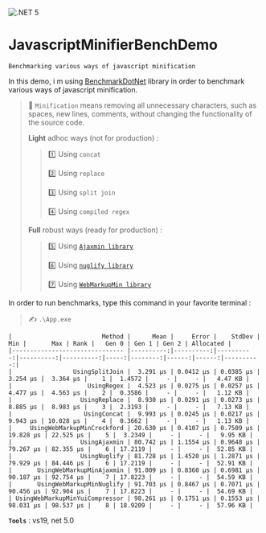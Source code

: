 ﻿![.NET 5](https://github.com/aimenux/JavascriptMinifierBenchDemo/workflows/.NET%205/badge.svg)

# JavascriptMinifierBenchDemo
```
Benchmarking various ways of javascript minification
```

In this demo, i m using [BenchmarkDotNet](https://github.com/dotnet/BenchmarkDotNet) library in order to benchmark various ways of javascript minification.

> :beginner: `Minification` means removing all unnecessary characters, such as spaces, new lines, comments, without changing the functionality of the source code.
>
>
> **Light** adhoc ways (not for production) :
>> :one: Using `concat`
>>
>> :two: Using `replace`
>>
>> :three: Using `split join`
>>
>> :four: Using `compiled regex`
>
> **Full** robust ways (ready for production) :
>> :five: Using [`Ajaxmin library`](https://github.com/microsoft/ajaxmin)
>>
>> :six: Using [`nuglify library`](https://github.com/trullock/NUglify)
>>
>> :seven: Using [`WebMarkupMin library`](https://github.com/Taritsyn/WebMarkupMin)
>

In order to run benchmarks, type this command in your favorite terminal :
>
> :writing_hand: `.\App.exe`
>
```
|                         Method |      Mean |     Error |    StdDev |       Min |       Max | Rank |   Gen 0 | Gen 1 | Gen 2 | Allocated |
|------------------------------- |----------:|----------:|----------:|----------:|----------:|-----:|--------:|------:|------:|----------:|
|                 UsingSplitJoin |  3.291 μs | 0.0412 μs | 0.0385 μs |  3.254 μs |  3.364 μs |    1 |  1.4572 |     - |     - |   4.47 KB |
|                     UsingRegex |  4.523 μs | 0.0275 μs | 0.0257 μs |  4.477 μs |  4.563 μs |    2 |  0.3586 |     - |     - |   1.12 KB |
|                   UsingReplace |  8.930 μs | 0.0291 μs | 0.0273 μs |  8.885 μs |  8.983 μs |    3 |  2.3193 |     - |     - |   7.13 KB |
|                    UsingConcat |  9.993 μs | 0.0245 μs | 0.0217 μs |  9.943 μs | 10.028 μs |    4 |  0.3662 |     - |     - |   1.13 KB |
|     UsingWebMarkupMinCrockford | 20.630 μs | 0.4107 μs | 0.7509 μs | 19.828 μs | 22.525 μs |    5 |  3.2349 |     - |     - |   9.95 KB |
|                   UsingAjaxmin | 80.742 μs | 1.1554 μs | 0.9648 μs | 79.267 μs | 82.355 μs |    6 | 17.2119 |     - |     - |  52.85 KB |
|                   UsingNuglify | 81.728 μs | 1.4520 μs | 1.2871 μs | 79.929 μs | 84.446 μs |    6 | 17.2119 |     - |     - |  52.91 KB |
|       UsingWebMarkupMinAjaxmin | 91.009 μs | 0.8360 μs | 0.6981 μs | 90.187 μs | 92.754 μs |    7 | 17.8223 |     - |     - |  54.59 KB |
|       UsingWebMarkupMinNuglify | 91.703 μs | 0.8467 μs | 0.7071 μs | 90.456 μs | 92.904 μs |    7 | 17.8223 |     - |     - |  54.69 KB |
| UsingWebMarkupMinYuiCompressor | 98.261 μs | 0.1751 μs | 0.1553 μs | 98.031 μs | 98.537 μs |    8 | 18.9209 |     - |     - |  57.96 KB |
```

**`Tools`** : vs19, net 5.0